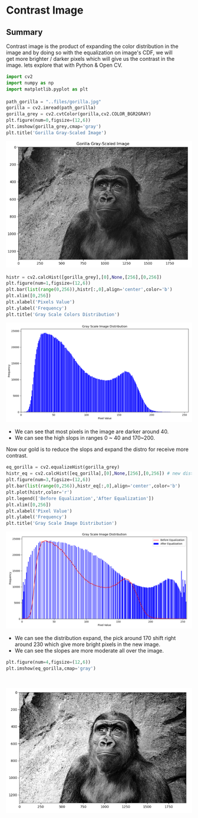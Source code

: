 # Contrast Image

## Summary
Contrast image is the product of expanding the color distribution in the image and by doing so with the equalization on image's CDF, we will get more brighter / darker pixels which will give us the contrast in the image. lets explore that with Python & Open CV.

```python
import cv2
import numpy as np
import matplotlib.pyplot as plt

path_gorilla = "..files/gorilla.jpg"
gorilla = cv2.imread(path_gorilla)
gorilla_grey = cv2.cvtColor(gorilla,cv2.COLOR_BGR2GRAY)
plt.figure(num=0,figsize=(12,6))
plt.imshow(gorilla_grey,cmap='gray')
plt.title('Gorilla Gray-Scaled Image')
```
<p align="center">
  <img src="http://github.com/matanelg/OpenCV/blob/master/Contrast-Image/files/gorilla_gray.png">
</p>

```python
histr = cv2.calcHist([gorilla_grey],[0],None,[256],[0,256])
plt.figure(num=1,figsize=(12,6))
plt.bar(list(range(0,256)),histr[:,0],align='center',color='b')
plt.xlim([0,256])
plt.xlabel('Pixels Value')
plt.ylabel('Frequency')
plt.title('Gray Scale Colors Distribution')
```
<p align="center">
  <img src="https://github.com/matanelg/OpenCV/blob/master/Contrast-Image/files/gorilla_distro.png">
</p>

- We can see that most pixels in the image are darker around 40.
- We can see the high slops in ranges 0 ~ 40 and 170~200. 

Now our gold is to reduce the slops and expand the distro for receive more contrast.
```python
eq_gorilla = cv2.equalizeHist(gorilla_grey)
histr_eq = cv2.calcHist([eq_gorilla],[0],None,[256],[0,256]) # new distro
plt.figure(num=3,figsize=(12,6))
plt.bar(list(range(0,256)),histr_eq[:,0],align='center',color='b')
plt.plot(histr,color='r')
plt.legend(['Before Equalization','After Equalization'])
plt.xlim([0,256])
plt.xlabel('Pixel Value')
plt.ylabel('Frequency')
plt.title('Gray Scale Image Distribution')
```
<p align="center">
  <img src="https://github.com/matanelg/OpenCV/blob/master/Contrast-Image/files/gorilla_new_distro.png">
</p>

- We can see the distribution expand, the pick around 170 shift right around 230 which give more bright pixels in the new image.
- We can see the slopes are more moderate all over the image.

```python
plt.figure(num=4,figsize=(12,6))
plt.imshow(eq_gorilla,cmap='gray')
```
​<p align="center">
  <img src="https://github.com/matanelg/OpenCV/blob/master/Contrast-Image/files/contrast_image.png">
</p>



